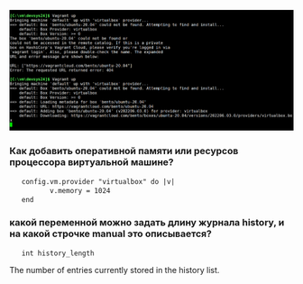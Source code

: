 ![Image alt](https://github.com/nak2nak/devops-netology/blob/main/img/3-1-001.png)

### Как добавить оперативной памяти или ресурсов процессора виртуальной машине?
       config.vm.provider "virtualbox" do |v|
              v.memory = 1024
       end

### какой переменной можно задать длину журнала history, и на какой строчке manual это описывается?
       int history_length
The number of entries currently stored in the history list.

